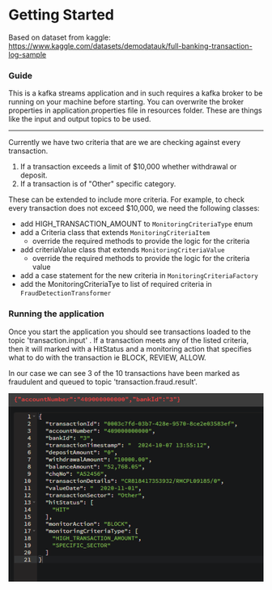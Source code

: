 # Getting Started

Based on dataset from kaggle: https://www.kaggle.com/datasets/demodatauk/full-banking-transaction-log-sample

### Guide
This is a kafka streams application and in such requires a kafka broker to be running on your machine before starting. 
You can overwrite the broker properties in application.properties file in resources folder. 
These are things like the input and output topics to be used. 

--- 

Currently we have two criteria that are we are checking against every transaction.
1. If a transaction exceeds a limit of $10,000 whether withdrawal or deposit.
2. If a transaction is of "Other" specific category. 

These can be extended to include more criteria. For example, 
to check every transaction does not exceed $10,000, we need the following classes:
- add HIGH_TRANSACTION_AMOUNT to `MonitoringCriteriaType` enum
- add a Criteria class that extends `MonitoringCriteriaItem`
  - override the required methods to provide the logic for the criteria
- add criteriaValue class that extends `MonitoringCriteriaValue`
  - override the required methods to provide the logic for the criteria value
- add a case statement for the new criteria in `MonitoringCriteriaFactory`
- add the MonitoringCriteriaTye to list of required criteria in `FraudDetectionTransformer`

### Running the application
Once you start the application you should see transactions loaded to the 
topic 'transaction.input' . If a transaction meets any of the listed criteria,
then it will marked with a HitStatus and a monitoring action that specifies what
to do with the transaction ie BLOCK, REVIEW, ALLOW.

In our case we can see 3 of the 10 transactions have been marked as fraudulent 
and queued to topic 'transaction.fraud.result'.

![img.png](img.png)
